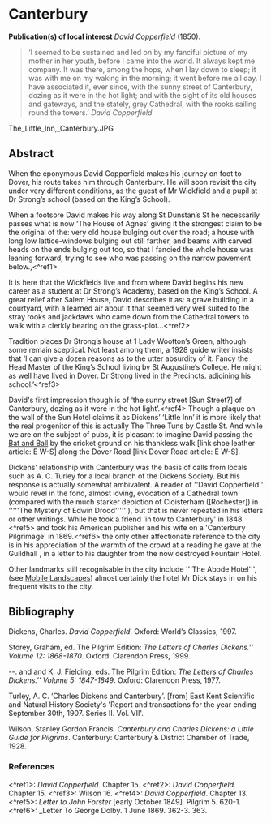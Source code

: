 # Canterbury

**Publication(s) of local interest** _David Copperfield_ (1850).

>‘I seemed to be sustained and led on by my fanciful picture of my mother in her youth, before I came into the world. It always kept me company. It was there, among the hops, when I lay down to sleep; it was with me on my waking in the morning; it went before me all day. I have associated it, ever since, with the sunny street of Canterbury, dozing as it were in the hot light; and with the sight of its old houses and gateways, and the stately, grey Cathedral, with the rooks sailing round the towers.’ 
_David Copperfield_

The_Little_Inn,_Canterbury.JPG

## Abstract
When the eponymous David Copperfield makes his journey on foot to Dover, his route takes him through Canterbury. He will soon revisit the city under very different conditions, as the guest of Mr Wickfield and a pupil at Dr Strong’s school (based on the King’s School).


When a footsore David makes his way along St Dunstan’s St he necessarily passes what is now ‘The House of Agnes’ giving it the strongest claim to be the original of the:
very old house bulging out over the road; a house with long low lattice-windows bulging out still farther, and beams with carved heads on the ends bulging out too, so that I fancied the whole house was leaning forward, trying to see who was passing on the narrow pavement below.,<^ref1>
  
It is here that the Wickfields live and from where David begins his new career as a student at Dr Strong’s Academy, based on the King’s School. A great relief after Salem House, David describes it as:
a grave building in a courtyard, with a learned air about it that seemed very well suited to the stray rooks and jackdaws who came down from the Cathedral towers to walk with a clerkly bearing on the grass-plot…<^ref2>

Tradition places Dr Strong’s house at 1 Lady Wootton’s Green, although some remain sceptical. Not least among them, a 1928 guide writer insists that ‘I can give a dozen reasons as to the utter absurdity of it. Fancy the Head Master of the King’s School living by St Augustine’s College. He might as well have lived in Dover. Dr Strong lived in the Precincts. adjoining his school.’<^ref3>

David's first impression though is of ‘the sunny street [Sun Street?] of Canterbury, dozing as it were in the hot light’.<^ref4> Though a plaque on the wall of the Sun Hotel claims it as Dickens’ ‘Little Inn’ it is more likely that the real progenitor of this is actually The Three Tuns by Castle St. And while we are on the subject of pubs, it is pleasant to imagine David passing the [Bat and Ball](http://www.dover-kent.com/Bat-and-Ball-Canterbury.html) by the cricket ground on his thankless walk [link shoe leather article: E W-S] along the Dover Road [link Dover Road article: E W-S].
 
Dickens’ relationship with Canterbury was the basis of calls from locals such as A. C. Turley for a local branch of the Dickens Society. But his response is actually somewhat ambivalent. A reader of ''David Copperfield'' would revel in the fond, almost loving, evocation of a Cathedral town (compared with the much starker depiction of Cloisterham ([Rochester]) in '''''The Mystery of Edwin Drood''''' ), but that is never repeated in his letters or other writings. While he took a friend 'in tow to Canterbury' in 1848.<^ref5> and took his American publisher and his wife on a 'Canterbury Pilgrimage' in 1869.<^ref6> the only other affectionate reference to the city is in his appreciation of the warmth of the crowd at a reading he gave at the Guildhall , in a letter to his daughter from the now destroyed Fountain Hotel.
 
Other landmarks still recognisable in the city include '''The Abode Hotel''', (see [Mobile Landscapes](/mobile-landscapes)) almost certainly the hotel Mr Dick stays in on his frequent visits to the city.

## Bibliography

Dickens, Charles. _David Copperfield_. Oxford: World’s Classics, 1997.

Storey, Graham, ed. The Pilgrim Edition: _The Letters of Charles Dickens.'' Volume 12: 1868-1870_. Oxford: Clarendon Press, 1999.

--. and and K. J. Fielding, eds. The Pilgrim Edition: _The Letters of Charles Dickens.'' Volume 5: 1847-1849_. Oxford: Clarendon Press, 1977.

Turley, A. C. ‘Charles Dickens and Canterbury’. [from] East Kent Scientific and Natural History Society's 'Report and transactions for the year ending September 30th, 1907. Series II. Vol. VII'.

Wilson, Stanley Gordon Francis. _Canterbury and Charles Dickens: a Little Guide for Pilgrims_. Canterbury: Canterbury & District Chamber of Trade, 1928.

### References

<^ref1>: _David Copperfield_. Chapter 15.
<^ref2>: _David Copperfield_. Chapter 15.
<^ref3>: Wilson 16.
<^ref4>: _David Copperfield_. Chapter 13. 
<^ref5>: _Letter to John Forster_ [early October 1849]. Pilgrim 5. 620-1.
<^ref6>: _Letter To George Dolby. 1 June 1869. 362-3. 363.
